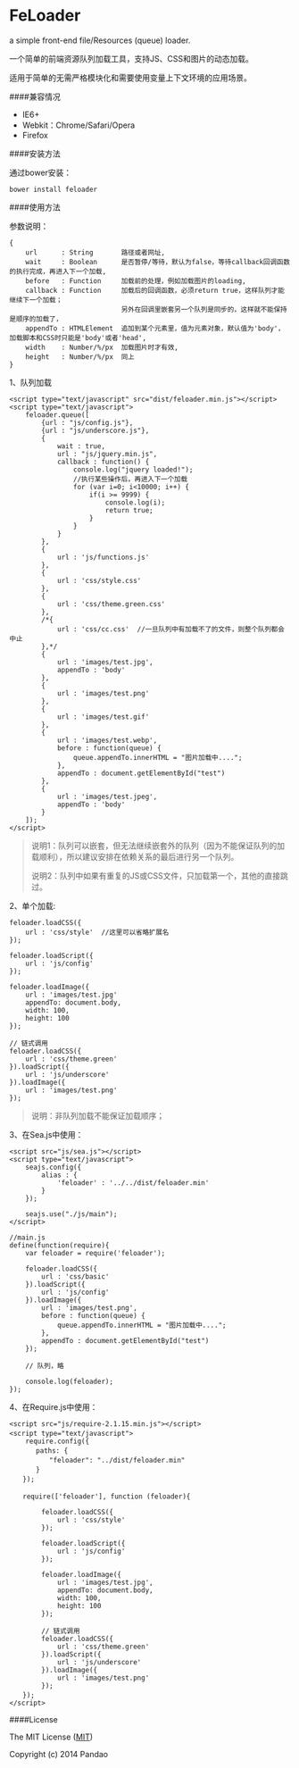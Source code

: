 FeLoader
========

a simple front-end file/Resources (queue) loader.

一个简单的前端资源队列加载工具，支持JS、CSS和图片的动态加载。

适用于简单的无需严格模块化和需要使用变量上下文环境的应用场景。

####兼容情况

- IE6+
- Webkit：Chrome/Safari/Opera
- Firefox

####安装方法

通过bower安装：

	bower install feloader

####使用方法

参数说明：

	{
		url      : String       路径或者网址,
		wait     : Boolean      是否暂停/等待，默认为false，等待callback回调函数的执行完成，再进入下一个加载,
		before   : Function     加载前的处理，例如加载图片的loading,
		callback : Function     加载后的回调函数，必须return true，这样队列才能继续下一个加载；
								另外在回调里嵌套另一个队列是同步的，这样就不能保持是顺序的加载了，
		appendTo : HTMLElement  追加到某个元素里，值为元素对象，默认值为'body'，加载脚本和CSS时只能是'body'或者'head',
		width    : Number/%/px  加载图片时才有效,
		height   : Number/%/px  同上
	}

1、队列加载

	
	<script type="text/javascript" src="dist/feloader.min.js"></script>
	<script type="text/javascript"> 
		feloader.queue([
			{url : "js/config.js"},
			{url : "js/underscore.js"}, 
			{
				wait : true,
				url : "js/jquery.min.js", 
				callback : function() { 
					console.log("jquery loaded!");  
					//执行某些操作后，再进入下一个加载
					for (var i=0; i<10000; i++) {
						if(i >= 9999) {
							console.log(i);
							return true; 
						}
					}
				}
			},
			{
				url : 'js/functions.js'
			},
			{
				url : 'css/style.css'
			},
			{
				url : 'css/theme.green.css'
			},
			/*{
				url : 'css/cc.css'  //一旦队列中有加载不了的文件，则整个队列都会中止
			},*/
			{
				url : 'images/test.jpg',
				appendTo : 'body'
			},
			{
				url : 'images/test.png' 
			},
			{
				url : 'images/test.gif' 
			},
			{
				url : 'images/test.webp',
				before : function(queue) {
					queue.appendTo.innerHTML = "图片加载中....";
				},
				appendTo : document.getElementById("test")
			},
			{
				url : 'images/test.jpeg',
				appendTo : 'body'
			}
		]); 
	</script> 

> 说明1：队列可以嵌套，但无法继续嵌套外的队列（因为不能保证队列的加载顺利），所以建议安排在依赖关系的最后进行另一个队列。
> 
> 说明2：队列中如果有重复的JS或CSS文件，只加载第一个，其他的直接跳过。

2、单个加载:

	feloader.loadCSS({
		url : 'css/style'  //这里可以省略扩展名
	}); 

	feloader.loadScript({
		url : 'js/config'
	});

	feloader.loadImage({
		url : 'images/test.jpg'
		appendTo: document.body,
		width: 100,
		height: 100
	});

	// 链式调用
	feloader.loadCSS({
		url : 'css/theme.green'
	}).loadScript({
		url : 'js/underscore'
	}).loadImage({
		url : 'images/test.png'
	});

> 说明：非队列加载不能保证加载顺序；

3、在Sea.js中使用：

	<script src="js/sea.js"></script>
	<script type="text/javascript">
		seajs.config({ 
			alias : {
				'feloader' : '../../dist/feloader.min'
			}
		});

		seajs.use("./js/main"); 
	</script>

	//main.js
	define(function(require){
		var feloader = require('feloader'); 
	
		feloader.loadCSS({
			url : 'css/basic'
		}).loadScript({
			url : 'js/config'
		}).loadImage({
			url : 'images/test.png', 
			before : function(queue) {
				queue.appendTo.innerHTML = "图片加载中....";
			},
			appendTo : document.getElementById("test")
		});

		// 队列，略
	
		console.log(feloader);
	});
	
4、在Require.js中使用：

	<script src="js/require-2.1.15.min.js"></script>
	<script type="text/javascript"> 　　
		require.config({
	　　　　paths: {
	　　　　　　"feloader": "../dist/feloader.min"
	　　　　}
	　　});

	　　require(['feloader'], function (feloader){

			feloader.loadCSS({
				url : 'css/style'
			}); 

			feloader.loadScript({
				url : 'js/config'
			});

			feloader.loadImage({
				url : 'images/test.jpg',
				appendTo: document.body,
				width: 100,
				height: 100
			});

			// 链式调用
			feloader.loadCSS({
				url : 'css/theme.green'
			}).loadScript({
				url : 'js/underscore'
			}).loadImage({
				url : 'images/test.png'
			});
	　　});
	</script>

####License

The MIT License ([MIT](https://raw.githubusercontent.com/pandao/feloader/master/LICENSE "MIT"))

Copyright (c) 2014 Pandao